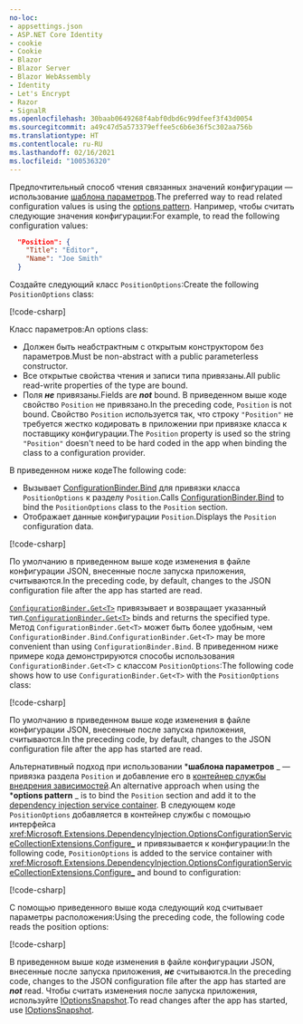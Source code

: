 ```yaml
---
no-loc:
- appsettings.json
- ASP.NET Core Identity
- cookie
- Cookie
- Blazor
- Blazor Server
- Blazor WebAssembly
- Identity
- Let's Encrypt
- Razor
- SignalR
ms.openlocfilehash: 30baab0649268f4abf0dbd6c99dfeef3f43d0054
ms.sourcegitcommit: a49c47d5a573379effee5c6b6e36f5c302aa756b
ms.translationtype: HT
ms.contentlocale: ru-RU
ms.lasthandoff: 02/16/2021
ms.locfileid: "100536320"
---
```

<span data-ttu-id="a91b1-101">Предпочтительный способ чтения связанных значений конфигурации — использование [шаблона параметров](xref:fundamentals/configuration/options).</span><span class="sxs-lookup"><span data-stu-id="a91b1-101">The preferred way to read related configuration values is using the [options pattern](xref:fundamentals/configuration/options).</span></span> <span data-ttu-id="a91b1-102">Например, чтобы считать следующие значения конфигурации:</span><span class="sxs-lookup"><span data-stu-id="a91b1-102">For example, to read the following configuration values:</span></span>

```json
  "Position": {
    "Title": "Editor",
    "Name": "Joe Smith"
  }
```

<span data-ttu-id="a91b1-103">Создайте следующий класс `PositionOptions`:</span><span class="sxs-lookup"><span data-stu-id="a91b1-103">Create the following `PositionOptions` class:</span></span>

[!code-csharp[](~/fundamentals/configuration/index/samples/3.x/ConfigSample/Options/PositionOptions.cs?name=snippet)]

<span data-ttu-id="a91b1-104">Класс параметров:</span><span class="sxs-lookup"><span data-stu-id="a91b1-104">An options class:</span></span>

* <span data-ttu-id="a91b1-105">Должен быть неабстрактным с открытым конструктором без параметров.</span><span class="sxs-lookup"><span data-stu-id="a91b1-105">Must be non-abstract with a public parameterless constructor.</span></span>
* <span data-ttu-id="a91b1-106">Все открытые свойства чтения и записи типа привязаны.</span><span class="sxs-lookup"><span data-stu-id="a91b1-106">All public read-write properties of the type are bound.</span></span>
* <span data-ttu-id="a91b1-107">Поля ***не*** привязаны.</span><span class="sxs-lookup"><span data-stu-id="a91b1-107">Fields are ***not*** bound.</span></span> <span data-ttu-id="a91b1-108">В приведенном выше коде свойство `Position` не привязано.</span><span class="sxs-lookup"><span data-stu-id="a91b1-108">In the preceding code, `Position` is not bound.</span></span> <span data-ttu-id="a91b1-109">Свойство `Position` используется так, что строку `"Position"` не требуется жестко кодировать в приложении при привязке класса к поставщику конфигурации.</span><span class="sxs-lookup"><span data-stu-id="a91b1-109">The `Position` property is used so the string `"Position"` doesn't need to be hard coded in the app when binding the class to a configuration provider.</span></span>

<span data-ttu-id="a91b1-110">В приведенном ниже коде</span><span class="sxs-lookup"><span data-stu-id="a91b1-110">The following code:</span></span>

* <span data-ttu-id="a91b1-111">Вызывает [ConfigurationBinder.Bind](xref:Microsoft.Extensions.Configuration.ConfigurationBinder.Bind*) для привязки класса `PositionOptions` к разделу `Position`.</span><span class="sxs-lookup"><span data-stu-id="a91b1-111">Calls [ConfigurationBinder.Bind](xref:Microsoft.Extensions.Configuration.ConfigurationBinder.Bind*) to bind the `PositionOptions` class to the `Position` section.</span></span>
* <span data-ttu-id="a91b1-112">Отображает данные конфигурации `Position`.</span><span class="sxs-lookup"><span data-stu-id="a91b1-112">Displays the `Position` configuration data.</span></span>

[!code-csharp[](~/fundamentals/configuration/index/samples/3.x/ConfigSample/Pages/Test22.cshtml.cs?name=snippet)]

<span data-ttu-id="a91b1-113">По умолчанию в приведенном выше коде изменения в файле конфигурации JSON, внесенные после запуска приложения, считываются.</span><span class="sxs-lookup"><span data-stu-id="a91b1-113">In the preceding code, by default, changes to the JSON configuration file after the app has started are read.</span></span>

<span data-ttu-id="a91b1-114">[`ConfigurationBinder.Get<T>`](xref:Microsoft.Extensions.Configuration.ConfigurationBinder.Get*) привязывает и возвращает указанный тип.</span><span class="sxs-lookup"><span data-stu-id="a91b1-114">[`ConfigurationBinder.Get<T>`](xref:Microsoft.Extensions.Configuration.ConfigurationBinder.Get*) binds and returns the specified type.</span></span> <span data-ttu-id="a91b1-115">Метод `ConfigurationBinder.Get<T>` может быть более удобным, чем `ConfigurationBinder.Bind`.</span><span class="sxs-lookup"><span data-stu-id="a91b1-115">`ConfigurationBinder.Get<T>` may be more convenient than using `ConfigurationBinder.Bind`.</span></span> <span data-ttu-id="a91b1-116">В приведенном ниже примере кода демонстрируются способы использования `ConfigurationBinder.Get<T>` с классом `PositionOptions`:</span><span class="sxs-lookup"><span data-stu-id="a91b1-116">The following code shows how to use `ConfigurationBinder.Get<T>` with the `PositionOptions` class:</span></span>

[!code-csharp[](~/fundamentals/configuration/index/samples/3.x/ConfigSample/Pages/Test21.cshtml.cs?name=snippet)]

<span data-ttu-id="a91b1-117">По умолчанию в приведенном выше коде изменения в файле конфигурации JSON, внесенные после запуска приложения, считываются.</span><span class="sxs-lookup"><span data-stu-id="a91b1-117">In the preceding code, by default, changes to the JSON configuration file after the app has started are read.</span></span>

<span data-ttu-id="a91b1-118">Альтернативный подход при использовании \***шаблона параметров** _ — привязка раздела `Position` и добавление его в [контейнер службы внедрения зависимостей](xref:fundamentals/dependency-injection).</span><span class="sxs-lookup"><span data-stu-id="a91b1-118">An alternative approach when using the \***options pattern** _ is to bind the `Position` section and add it to the [dependency injection service container](xref:fundamentals/dependency-injection).</span></span> <span data-ttu-id="a91b1-119">В следующем коде `PositionOptions` добавляется в контейнер службы с помощью интерфейса <xref:Microsoft.Extensions.DependencyInjection.OptionsConfigurationServiceCollectionExtensions.Configure_> и привязывается к конфигурации:</span><span class="sxs-lookup"><span data-stu-id="a91b1-119">In the following code, `PositionOptions` is added to the service container with <xref:Microsoft.Extensions.DependencyInjection.OptionsConfigurationServiceCollectionExtensions.Configure_> and bound to configuration:</span></span>

[!code-csharp[](~/fundamentals/configuration/index/samples/3.x/ConfigSample/Startup.cs?name=snippet)]

<span data-ttu-id="a91b1-120">С помощью приведенного выше кода следующий код считывает параметры расположения:</span><span class="sxs-lookup"><span data-stu-id="a91b1-120">Using the preceding code, the following code reads the position options:</span></span>

[!code-csharp[](~/fundamentals/configuration/index/samples/3.x/ConfigSample/Pages/Test2.cshtml.cs?name=snippet)]

<span data-ttu-id="a91b1-121">В приведенном выше коде изменения в файле конфигурации JSON, внесенные после запуска приложения, ***не*** считываются.</span><span class="sxs-lookup"><span data-stu-id="a91b1-121">In the preceding code, changes to the JSON configuration file after the app has started are ***not*** read.</span></span> <span data-ttu-id="a91b1-122">Чтобы считать изменения после запуска приложения, используйте [IOptionsSnapshot](xref:fundamentals/configuration/options#ios).</span><span class="sxs-lookup"><span data-stu-id="a91b1-122">To read changes after the app has started, use [IOptionsSnapshot](xref:fundamentals/configuration/options#ios).</span></span>
